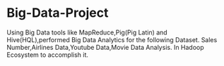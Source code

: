 # Big-Data-Project
Using Big Data tools like MapReduce,Pig(Pig Latin) and Hive(HQL),performed Big Data Analytics for the following Dataset.
Sales Number,Airlines Data,Youtube Data,Movie Data Analysis. 
 In Hadoop Ecosystem to accomplish it.

